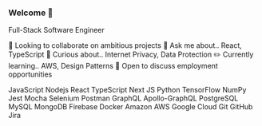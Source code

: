 ### Welcome 🌱

Full-Stack Software Engineer

🤝 Looking to collaborate on ambitious projects
💭 Ask me about.. React, TypeScript
🧐 Curious about.. Internet Privacy, Data Protection
✏️ Currently learning.. AWS, Design Patterns
💼 Open to discuss employment opportunities

JavaScript Nodejs React TypeScript Next JS Python TensorFlow NumPy Jest Mocha Selenium Postman GraphQL Apollo-GraphQL PostgreSQL MySQL MongoDB Firebase Docker Amazon AWS Google Cloud Git GitHub Jira
<!--
**oscareng/oscareng** is a ✨ _special_ ✨ repository because its `README.md` (this file) appears on your GitHub profile.

Here are some ideas to get you started:

- 🔭 I’m currently working on ...
- 🌱 I’m currently learning ...
- 👯 I’m looking to collaborate on ...
- 🤔 I’m looking for help with ...
- 💬 Ask me about ...
- 📫 How to reach me: ...
- 😄 Pronouns: ...
- ⚡ Fun fact: ...
-->
